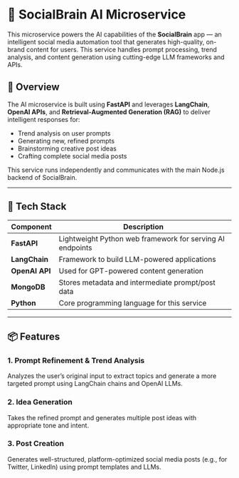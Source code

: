 # 🤖 SocialBrain AI Microservice

This microservice powers the AI capabilities of the **SocialBrain** app — an intelligent social media automation tool that generates high-quality, on-brand content for users. This service handles prompt processing, trend analysis, and content generation using cutting-edge LLM frameworks and APIs.

## 🧠 Overview

The AI microservice is built using **FastAPI** and leverages **LangChain**, **OpenAI APIs**, and **Retrieval-Augmented Generation (RAG)** to deliver intelligent responses for:

- Trend analysis on user prompts
- Generating new, refined prompts
- Brainstorming creative post ideas
- Crafting complete social media posts

This service runs independently and communicates with the main Node.js backend of SocialBrain.

---

## 🚀 Tech Stack

| Component | Description |
|----------|-------------|
| **FastAPI** | Lightweight Python web framework for serving AI endpoints |
| **LangChain** | Framework to build LLM-powered applications |
| **OpenAI API** | Used for GPT-powered content generation |
| **MongoDB** | Stores metadata and intermediate prompt/post data |
| **Python** | Core programming language for this service |

---

## 📦 Features

### 1. Prompt Refinement & Trend Analysis
Analyzes the user’s original input to extract topics and generate a more targeted prompt using LangChain chains and OpenAI LLMs.

### 2. Idea Generation
Takes the refined prompt and generates multiple post ideas with appropriate tone and intent.

### 3. Post Creation
Generates well-structured, platform-optimized social media posts (e.g., for Twitter, LinkedIn) using prompt templates and LLMs.
